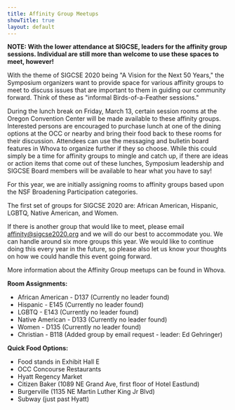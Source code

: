 ```yaml
---
title: Affinity Group Meetups
showTitle: true
layout: default
---
```


__NOTE: With the lower attendance at SIGCSE, leaders for the affinity group sessions.  Individual are still more than welcome to use these spaces to meet, however!__

With the theme of SIGCSE 2020 being "A Vision for the Next 50 Years," the Symposium organizers want to provide space for various affinity groups to meet to discuss issues that are important to them in guiding our community forward.  Think of these as "informal Birds-of-a-Feather sessions."

During the lunch break on Friday, March 13, certain session rooms at the Oregon Convention Center will be made available to these affinity groups.  Interested persons are encouraged to purchase lunch at one of the dining options at the OCC or nearby and bring their food back to these rooms for their discussion.  Attendees can use the messaging and bulletin board features in Whova to organize further if they so choose.  While this could simply be a time for affinity groups to mingle and catch up, if there are ideas or action items that come out of these lunches, Symposium leadership and SIGCSE Board members will be available to hear what you have to say!

For this year, we are initially assigning rooms to affinity groups based upon the NSF Broadening Participation categories.

The first set of groups for SIGCSE 2020 are: African American, Hispanic, LGBTQ, Native American, and Women.

If there is another group that would like to meet, please email [affinity@sigcse2020.org](mailto:affinity@sigcse2020.org) and we will do our best to accommodate you.  We can handle around six more groups this year.  We would like to continue doing this every year in the future, so please also let us know your thoughts on how we could handle this event going forward.

More information about the Affinity Group meetups can be found in Whova.


**Room Assignments:**

  * African American - D137 (Currently no leader found)
  * Hispanic - E145 (Currently no leader found)
  * LGBTQ - E143 (Currently no leader found)
  * Native American - D133 (Currently no leader found)
  * Women - D135 (Currently no leader found)
  * Christian - B118 (Added group by email request - leader: Ed Gehringer)

**Quick Food Options:** 

  * Food stands in Exhibit Hall E
  * OCC Concourse Restaurants
  * Hyatt Regency Market
  * Citizen Baker (1089 NE Grand Ave, first floor of Hotel Eastlund)
  * Burgerville (1135 NE Martin Luther King Jr Blvd)
  * Subway (just past Hyatt)